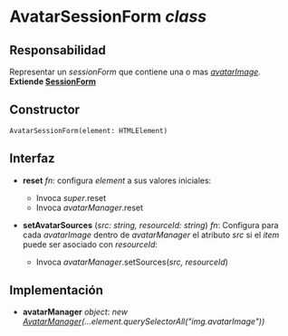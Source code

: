 # AvatarSessionForm _class_

## Responsabilidad

Representar un _sessionForm_ que contiene una o mas [_avatarImage_](./AvatarImage.md). **Extiende [SessionForm](./SessionForm.md)**

## Constructor

```
AvatarSessionForm(element: HTMLElement)
```

## Interfaz

-   **reset** _fn_: configura _element_ a sus valores iniciales:

    -   Invoca _super_.reset
    -   Invoca _avatarManager_.reset

-   **setAvatarSources** (_src: string, resourceId: string_) _fn_: Configura para cada _avatarImage_ dentro de _avatarManager_ el atributo _src_ si el _item_ puede ser asociado con _resourceId_:

    -   Invoca _avatarManager_.setSources(_src, resourceId_)

## Implementación

-   **avatarManager** _object_: _new [AvatarManager](./AvatarImage.md)(...element.querySelectorAll("img.avatarImage"))_
